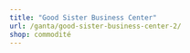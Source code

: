 ```yaml
---
title: "Good Sister Business Center"
url: /ganta/good-sister-business-center-2/
shop: commodité
---
```

